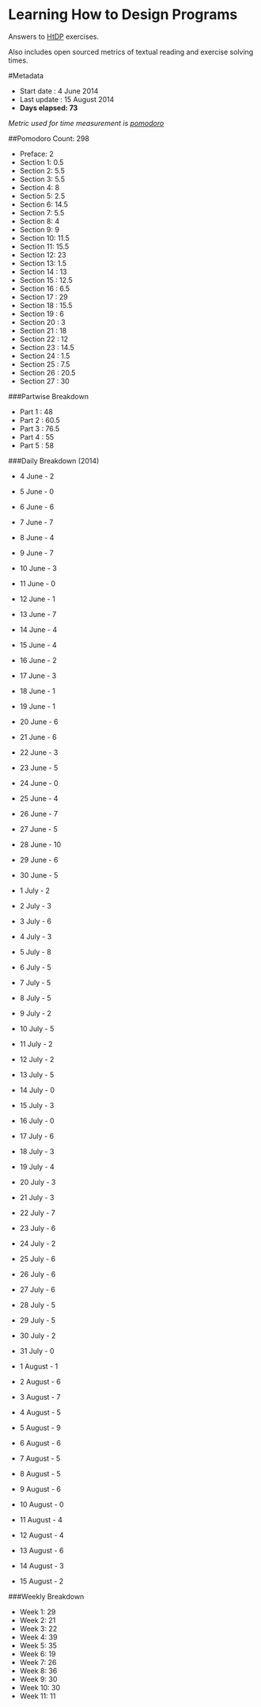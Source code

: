 Learning How to Design Programs
===============================

Answers to [HtDP](http://htdp.org/2003-09-26/Book/curriculum-Z-H-1.html)
exercises.

Also includes open sourced metrics of textual reading and exercise solving times.

#Metadata
- Start date : 4 June 2014
- Last update : 15 August 2014
- **Days elapsed: 73**

_Metric used for time measurement is [pomodoro](http://pomodorotechnique.com)_

##Pomodoro Count: 298

- Preface: 2
- Section 1: 0.5
- Section 2: 5.5
- Section 3: 5.5
- Section 4: 8
- Section 5: 2.5
- Section 6: 14.5
- Section 7: 5.5
- Section 8: 4
- Section 9: 9
- Section 10: 11.5
- Section 11: 15.5
- Section 12: 23
- Section 13: 1.5
- Section 14 : 13
- Section 15 : 12.5
- Section 16 : 6.5
- Section 17 : 29
- Section 18 : 15.5
- Section 19 : 6
- Section 20 : 3
- Section 21 : 18
- Section 22 : 12
- Section 23 : 14.5
- Section 24 : 1.5
- Section 25 : 7.5
- Section 26 : 20.5
- Section 27 : 30

###Partwise Breakdown

- Part 1 : 48
- Part 2 : 60.5
- Part 3 : 76.5
- Part 4 : 55
- Part 5 : 58

###Daily Breakdown (2014)

- 4 June - 2
- 5 June - 0
- 6 June - 6
- 7 June - 7
- 8 June - 4
- 9 June - 7
- 10 June - 3

- 11 June - 0
- 12 June - 1
- 13 June - 7
- 14 June - 4
- 15 June - 4
- 16 June - 2
- 17 June - 3

- 18 June - 1
- 19 June - 1
- 20 June - 6
- 21 June - 6
- 22 June - 3
- 23 June - 5
- 24 June - 0

- 25 June - 4
- 26 June - 7
- 27 June - 5
- 28 June - 10
- 29 June - 6
- 30 June - 5
- 1 July - 2

- 2 July - 3
- 3 July - 6
- 4 July - 3
- 5 July - 8
- 6 July - 5
- 7 July - 5
- 8 July - 5

- 9 July - 2
- 10 July - 5
- 11 July - 2
- 12 July - 2
- 13 July - 5
- 14 July - 0
- 15 July - 3

- 16 July - 0
- 17 July - 6
- 18 July - 3
- 19 July - 4
- 20 July - 3
- 21 July - 3
- 22 July - 7

- 23 July - 6
- 24 July - 2
- 25 July - 6
- 26 July - 6
- 27 July - 6
- 28 July - 5
- 29 July - 5

- 30 July - 2
- 31 July - 0
- 1 August - 1
- 2 August - 6
- 3 August - 7
- 4 August - 5
- 5 August - 9

- 6 August - 6
- 7 August - 5
- 8 August - 5
- 9 August - 6
- 10 August - 0
- 11 August - 4
- 12 August - 4

- 13 August - 6
- 14 August - 3
- 15 August - 2

###Weekly Breakdown

- Week 1: 29
- Week 2: 21
- Week 3: 22
- Week 4: 39
- Week 5: 35
- Week 6: 19
- Week 7: 26
- Week 8: 36
- Week 9: 30
- Week 10: 30
- Week 11: 11